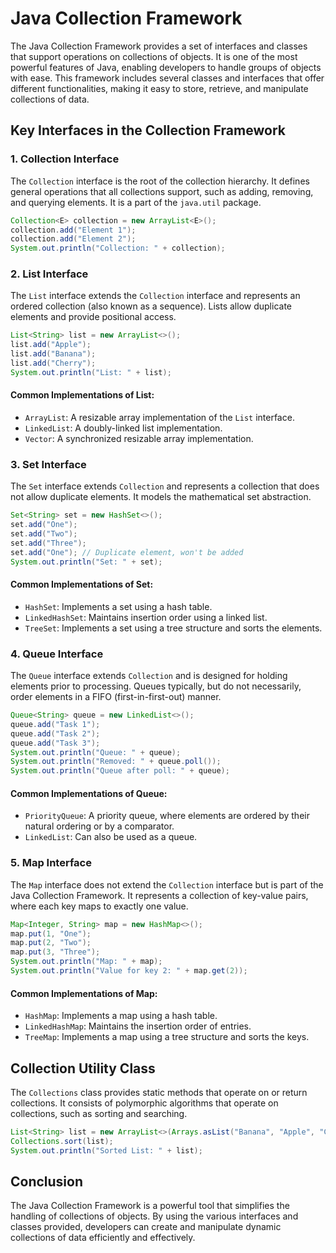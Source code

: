 
# Java Collection Framework

The Java Collection Framework provides a set of interfaces and classes that support operations on collections of objects. It is one of the most powerful features of Java, enabling developers to handle groups of objects with ease. This framework includes several classes and interfaces that offer different functionalities, making it easy to store, retrieve, and manipulate collections of data.

## Key Interfaces in the Collection Framework

### 1. **Collection Interface**
The `Collection` interface is the root of the collection hierarchy. It defines general operations that all collections support, such as adding, removing, and querying elements. It is a part of the `java.util` package.

```java
Collection<E> collection = new ArrayList<E>();
collection.add("Element 1");
collection.add("Element 2");
System.out.println("Collection: " + collection);
```

### 2. **List Interface**
The `List` interface extends the `Collection` interface and represents an ordered collection (also known as a sequence). Lists allow duplicate elements and provide positional access.

```java
List<String> list = new ArrayList<>();
list.add("Apple");
list.add("Banana");
list.add("Cherry");
System.out.println("List: " + list);
```

#### Common Implementations of List:
- `ArrayList`: A resizable array implementation of the `List` interface.
- `LinkedList`: A doubly-linked list implementation.
- `Vector`: A synchronized resizable array implementation.

### 3. **Set Interface**
The `Set` interface extends `Collection` and represents a collection that does not allow duplicate elements. It models the mathematical set abstraction.

```java
Set<String> set = new HashSet<>();
set.add("One");
set.add("Two");
set.add("Three");
set.add("One"); // Duplicate element, won't be added
System.out.println("Set: " + set);
```

#### Common Implementations of Set:
- `HashSet`: Implements a set using a hash table.
- `LinkedHashSet`: Maintains insertion order using a linked list.
- `TreeSet`: Implements a set using a tree structure and sorts the elements.

### 4. **Queue Interface**
The `Queue` interface extends `Collection` and is designed for holding elements prior to processing. Queues typically, but do not necessarily, order elements in a FIFO (first-in-first-out) manner.

```java
Queue<String> queue = new LinkedList<>();
queue.add("Task 1");
queue.add("Task 2");
queue.add("Task 3");
System.out.println("Queue: " + queue);
System.out.println("Removed: " + queue.poll());
System.out.println("Queue after poll: " + queue);
```

#### Common Implementations of Queue:
- `PriorityQueue`: A priority queue, where elements are ordered by their natural ordering or by a comparator.
- `LinkedList`: Can also be used as a queue.

### 5. **Map Interface**
The `Map` interface does not extend the `Collection` interface but is part of the Java Collection Framework. It represents a collection of key-value pairs, where each key maps to exactly one value.

```java
Map<Integer, String> map = new HashMap<>();
map.put(1, "One");
map.put(2, "Two");
map.put(3, "Three");
System.out.println("Map: " + map);
System.out.println("Value for key 2: " + map.get(2));
```

#### Common Implementations of Map:
- `HashMap`: Implements a map using a hash table.
- `LinkedHashMap`: Maintains the insertion order of entries.
- `TreeMap`: Implements a map using a tree structure and sorts the keys.

## Collection Utility Class

The `Collections` class provides static methods that operate on or return collections. It consists of polymorphic algorithms that operate on collections, such as sorting and searching.

```java
List<String> list = new ArrayList<>(Arrays.asList("Banana", "Apple", "Cherry"));
Collections.sort(list);
System.out.println("Sorted List: " + list);
```

## Conclusion

The Java Collection Framework is a powerful tool that simplifies the handling of collections of objects. By using the various interfaces and classes provided, developers can create and manipulate dynamic collections of data efficiently and effectively.
